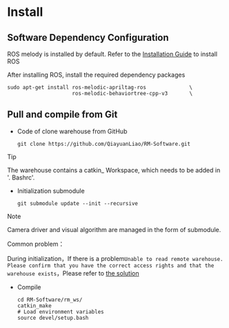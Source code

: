 # Install

## Software Dependency Configuration

ROS melody is installed by default. Refer to the [Installation  Guide](http://wiki.ros.org/melodic/Installation) to install ROS

After installing ROS, install the required dependency packages

    sudo apt-get install ros-melodic-apriltag-ros              \
                         ros-melodic-behaviortree-cpp-v3       \

## Pull and compile from Git

+ Code of clone warehouse from GitHub

  ```git clone https://github.com/QiayuanLiao/RM-Software.git```

> [!Tip]
>
> The warehouse contains a catkin_ Workspace, which needs to be added in '. Bashrc'.

+ Initialization submodule

  ```git submodule update --init --recursive ```

> [!Note]
>
> Camera driver and visual algorithm are managed in the form of submodule.


Common problem：

During initialization，If there is a problem```Unable to read remote warehouse. Please confirm that you have the correct access rights and that the warehouse exists```，Please refer to [the solution](https://blog.csdn.net/qq_36770641/article/details/88638573) 

+ Compile

  ```
  cd RM-Software/rm_ws/
  catkin_make
  # Load environment variables
  source devel/setup.bash
  ```
